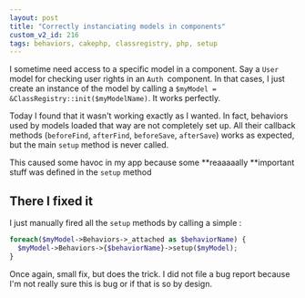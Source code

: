 ```yaml
---
layout: post
title: "Correctly instanciating models in components"
custom_v2_id: 216
tags: behaviors, cakephp, classregistry, php, setup
---
```


I sometime need access to a specific model in a component. Say a `User `model
for checking user rights in an `Auth `component. In that cases, I just create
an instance of the model by calling a `$myModel =
&ClassRegistry::init($myModelName)`. It works perfectly.

Today I found that it wasn't working exactly as I wanted. In fact, behaviors
used by models loaded that way are not completely set up. All their callback
methods (`beforeFind`, `afterFind`, `beforeSave`, `afterSave`) works as
expected, but the main `setup` method is never called.

This caused some havoc in my app because some **reaaaaally **important stuff
was defined in the `setup` method

## There I fixed it

I just manually fired all the `setup` methods by calling a simple :


```php
foreach($myModel->Behaviors->_attached as $behaviorName) {
  $myModel->Behaviors->{$behaviorName}->setup($myModel);
}
```


Once again, small fix, but does the trick. I did not file a bug report because
I'm not really sure this is bug or if that is so by design.
